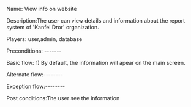 Name: View info on website

Description:The user can view details and information about the report system of 'Kanfei Dror' organization. 

Players: user,admin, database

Preconditions: -------

Basic flow:
	1) By default, the information will apear on the main screen.

Alternate flow:--------

Exception flow:--------


Post conditions:The user see the information
